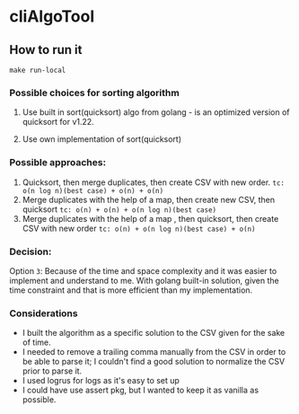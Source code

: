 # cliAlgoTool
## How to run it
```make run-local```

### Possible choices for sorting algorithm
1. Use built in sort(quicksort) algo from golang - is an optimized version of quicksort for v1.22.

2. Use own implementation of sort(quicksort)

### Possible approaches:
1. Quicksort, then merge duplicates, then create CSV with new order.
```tc: o(n log n)(best case) + o(n) + o(n)```
2. Merge duplicates with the help of a map, then create new CSV, then quicksort ```tc: o(n) + o(n) + o(n log n)(best case)```
3. Merge duplicates with the help of a map , then quicksort, then create CSV with new order	```tc: o(n) + o(n log n)(best case) + o(n)```

### Decision:
Option ```3```: Because of the time and space complexity and it was easier to implement and understand to me.
With golang built-in solution, given the time constraint and that is more efficient than my implementation.

### Considerations
- I built the algorithm as a specific solution to the CSV given for the sake of time.
- I needed to remove a trailing comma manually from the CSV in order to be able to parse it; I couldn't find a good solution to normalize the CSV prior to parse it.
- I used logrus for logs as it's easy to set up
- I could have use assert pkg, but I wanted to keep it as vanilla as possible. 
